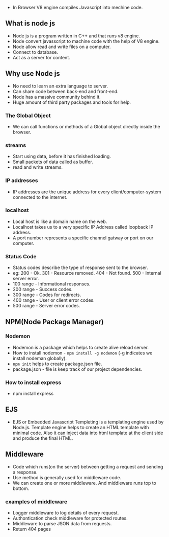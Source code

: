 - In Browser V8 engine compiles Javascript into mechine code.

## What is node js
- Node js is a program written in C++ and that runs v8 engine.
- Node convert javasscript to machine code with the help of V8 engine.
- Node allow read and write files on a computer.
- Connect to database.
- Act as a server for content.

## Why use Node js
- No need to learn an extra language to server.
- Can share code between back-end and front-end.
- Node has a massive community behind it.
- Huge amount of third party packages and tools for help.

### The Global Object
- We can call functions or methods of a Global object directly inside the browser.

### streams 
- Start using data, before it has finished loading.
- Small packets of data called as buffer.
- read and write streams.

### IP addresses
- IP addresses are the unique address for every client/computer-system connected to the internet.

### localhost
- Local host is like a domain name on the web.
- Localhost takes us to a very specific IP Address called loopback IP address.
- A port number represents a specific channel gatway or port on our computer.

### Status Code
- Status codes describe  the type of response sent to the browser.
- eg:
    200 - Ok.
    301 - Resource removed.
    404 - Not found.
    500 - Internal server error.
- 100 range - Informational responses.
- 200 range - Success codes.
- 300 range - Codes for redirects.
- 400 range - User or client error codes.
- 500 range - Server error codes.

## NPM(Node Package Manager)


### Nodemon
- Nodemon is a package which helps to create alive reload server.
- How to install nodemon - `npm install -g nodemon` (-g indicates we install nodeman globally).
- `npm init` helps to create package.json file.
- package.json - file is keep track of our project dependencies.

### How to install express
- npm install express

## EJS
- EJS or Embedded Javascript Templeting is a templating engine used by Node.js. Template engine helps to create an HTML template with minimal code. Also it can inject data into html template at the client side and produce the final HTML.

## Middleware
- Code which runs(on the server) between getting a request  and sending a response.
- Use method is generally used for middleware code.
- We can create one or more middleware. And middleware runs top to bottom.

### examples of middleware
- Logger middleware to log details of every request.
- Authontication check middleware for protected routes.
- Middleware  to  parse JSON data from requests.
- Return 404 pages
